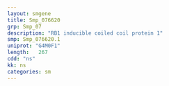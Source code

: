 ```yaml
---
layout: smgene
title: Smp_076620
grp: Smp_07
description: "RB1 inducible coiled coil protein 1"
smp: Smp_076620.1
uniprot: "G4M0F1"
length:   267
cdd: "ns"
kk: ns
categories: sm
---
```

